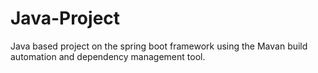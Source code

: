 # Java-Project
Java based project on the spring boot framework using the Mavan build automation and dependency management tool.
